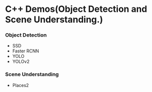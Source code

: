 # C++ Demos(Object Detection and Scene Understanding.)

### Object Detection

* SSD
* Faster RCNN
* YOLO
* YOLOv2

### Scene Understanding

* Places2


